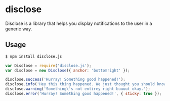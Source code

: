 # disclose

Disclose is a library that helps you display notifications to the user in a
generic way.

## Usage

```bash
$ npm install disclose.js
```

```js
var Disclose = require('disclose.js');
var disclose = new Disclose({ anchor: 'bottomright' });

disclose.success('Hurray! Something good happened!');
disclose.info('Hey this thing happened. We just thought you should know');
disclose.warning('Something\'s not entirey right buuuut okay.');
disclose.error('Hurray! Something good happened!', { sticky: true });
```

